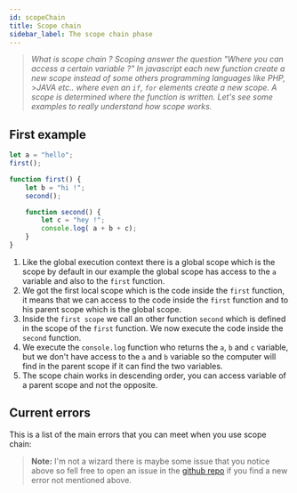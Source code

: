 ```yaml
---
id: scopeChain
title: Scope chain
sidebar_label: The scope chain phase
---
```

>*What is scope chain ? Scoping answer the question "Where you can access a certain variable ?"*
>*In javascript each new function create a new scope instead of some others programming languages like PHP,* >*JAVA etc.. where even an `if`, `for` elements create a new scope.*
>*A scope is determined where the function is written.*
>*Let's see some examples to really understand how scope works.*

## First example
```js
let a = "hello";
first();

function first() {
    let b = "hi !";
    second();

    function second() {
        let c = "hey !";
        console.log( a + b + c);
    }
}
```
1. Like the global execution context there is a global scope which is the scope by default in our example the global scope has access to the `a` variable and also to the `first` function.
2. We got the first local scope which is the code inside the `first` function, it means that we can access to the code inside the `first` function and to his parent scope which is the global scope.
3. Inside the `first scope` we call an other function `second` which is defined in the scope of the `first` function. We now execute the code inside the `second` function.
4. We execute the `console.log` function who returns the `a`, `b` and `c` variable, but we don't have access to the `a` and `b` variable so the computer will find in the parent scope if it can find the two variables.
5. The scope chain works in descending order, you can access variable of a parent scope and not the opposite.

## Current errors
This is a list of the main errors that you can meet when you use scope chain:
> **Note:** I'm not a wizard there is maybe some issue that you notice above so fell free to open an issue in the [github repo](https://github.com/luctst/learn-javascript) if you find a new error not mentioned above.